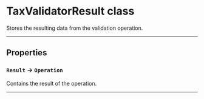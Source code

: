 # TaxValidatorResult class

Stores the resulting data from the validation operation.

---
## Properties

### `Result` → `Operation`

Contains the result of the operation.

---
